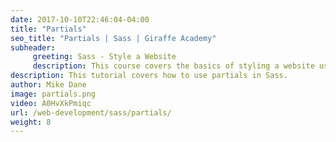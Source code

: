 ```yaml
---
date: 2017-10-10T22:46:04-04:00
title: "Partials"
seo_title: "Partials | Sass | Giraffe Academy"
subheader:
     greeting: Sass - Style a Website
     description: This course covers the basics of styling a website using Sass. Work your way through the videos and we'll teach you everything you need to know to style a basic website!
description: This tutorial covers how to use partials in Sass.
author: Mike Dane
image: partials.png
video: A0HvXkPmiqc
url: /web-development/sass/partials/
weight: 8
---
```

